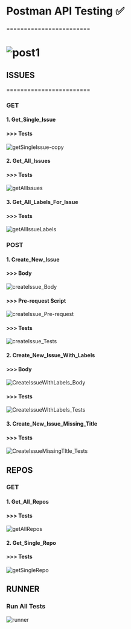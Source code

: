# Postman API Testing ✅ 
========================
# ![post1](https://user-images.githubusercontent.com/90700181/231554223-3c4de4d8-e784-47b9-a7e9-a0da42d9cd6a.png)




## ISSUES
========================

### GET

#### 1. Get_Single_Issue
#### >>> Tests


![getSingleIssue-copy](https://user-images.githubusercontent.com/90700181/217919650-315e980e-1a74-4035-a266-7bfb86ae412b.png)

#### 2. Get_All_Issues
#### >>> Tests

![getAllIssues](https://user-images.githubusercontent.com/90700181/217920146-45664f02-b3d1-4ff8-ba74-b65d76045eaa.png)

#### 3. Get_All_Labels_For_Issue
#### >>> Tests

![getAllIssueLabels](https://user-images.githubusercontent.com/90700181/217920371-1644cc89-da7b-4496-a5a1-44901ed994f0.png)

### POST

#### 1. Create_New_Issue
#### >>> Body

![createIssue_Body](https://user-images.githubusercontent.com/90700181/217922231-cb22a05f-107a-4db6-8b93-a978e7202358.png)

#### >>> Pre-request Script

![createIssue_Pre-request](https://user-images.githubusercontent.com/90700181/217922461-01a5efb3-2c23-4297-8b2b-0de3d0a3ee81.png)

#### >>> Tests

![createIssue_Tests](https://user-images.githubusercontent.com/90700181/217922592-000f3017-b328-436b-8daf-db3e83fd19fa.png)

#### 2. Create_New_Issue_With_Labels
#### >>> Body

![CreateIssueWIthLabels_Body](https://user-images.githubusercontent.com/90700181/217923012-4701baac-c105-4957-9a2f-8514aa614a9a.png)

#### >>> Tests

![CreateIssueWIthLabels_Tests](https://user-images.githubusercontent.com/90700181/217923200-4982216d-6936-4ba8-a93d-61b35505e613.png)

#### 3. Create_New_Issue_Missing_Title
#### >>> Tests

![CreateIssueMissingTItle_Tests](https://user-images.githubusercontent.com/90700181/217923518-abc732cb-b9eb-492c-b073-c85cd71f0937.png)

## REPOS

### GET

#### 1. Get_All_Repos
#### >>> Tests

![getAllRepos](https://user-images.githubusercontent.com/90700181/217923847-4b4e9613-274f-4729-9489-eb185d89c69a.png)

#### 2. Get_Single_Repo
#### >>> Tests

![getSingleRepo](https://user-images.githubusercontent.com/90700181/217924032-dd6888eb-d9ab-41e5-a661-104335788c10.png)

## RUNNER

### Run All Tests

![runner](https://user-images.githubusercontent.com/90700181/217924222-eaa6b88b-b7ed-4d42-b4b5-de46480828b7.png)



